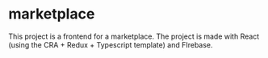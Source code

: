 # marketplace
This project is a frontend for a marketplace. The project is made with React (using the CRA + Redux + Typescript template) and FIrebase.

